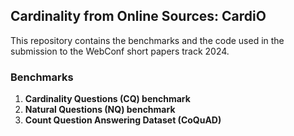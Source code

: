 ## Cardinality from Online Sources: CardiO

This repository contains the benchmarks and the code used in the submission to the WebConf short papers track 2024.

### Benchmarks  
1. <strong>Cardinality Questions (CQ) benchmark</strong>
1. <strong>Natural Questions (NQ) benchmark</strong>
1. <strong> Count Question Answering Dataset (CoQuAD)</strong>

